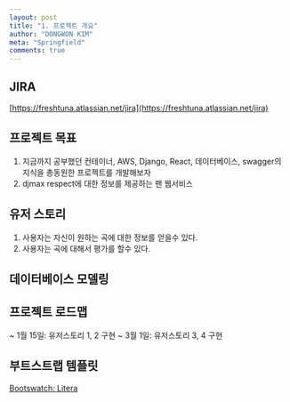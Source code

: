 ```yaml
---
layout: post
title: "1. 프로젝트 개요"
author: "DONGWON KIM"
meta: "Springfield"
comments: true
---
```


## JIRA

[https://freshtuna.atlassian.net/jira](https://freshtuna.atlassian.net/jira)

## 프로젝트 목표

1. 지금까지 공부했던 컨테이너, AWS, Django, React, 데이터베이스, swagger의 지식을 총동원한 프로젝트를 개발해보자
2. djmax respect에 대한 정보를 제공하는 팬 웹서비스 

## 유저 스토리

1. 사용자는 자신이 원하는 곡에 대한 정보를 얻을수 있다.
2. 사용자는 곡에 대해서 평가를 할수 있다.

## 데이터베이스 모델링


## 프로젝트 로드맵

~ 1월 15일: 유저스토리 1, 2 구현
~ 3월 1일: 유저스토리 3, 4 구현

## 부트스트랩 템플릿

[Bootswatch: Litera](https://bootswatch.com/litera/)
